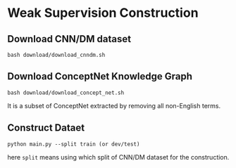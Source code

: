 # Weak Supervision Construction

## Download CNN/DM dataset
```shell
bash download/download_cnndm.sh
```

## Download ConceptNet Knowledge Graph
```shell
bash download/download_concept_net.sh
```
It is a subset of ConceptNet extracted by removing all non-English terms.

## Construct Dataet
```shell
python main.py --split train (or dev/test)
```
here ```split``` means using which split of CNN/DM dataset for the construction.